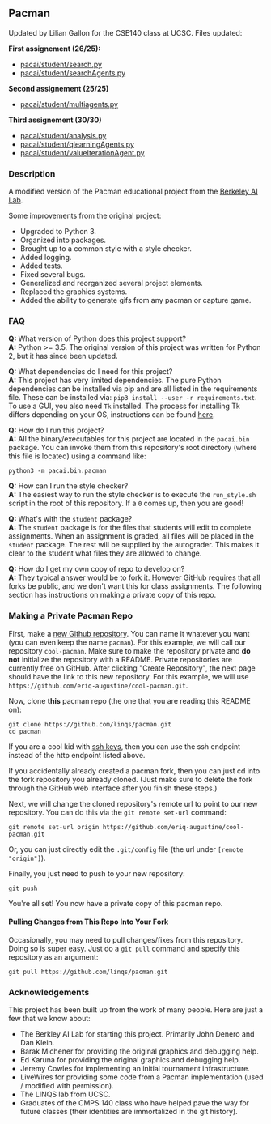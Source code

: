 ## Pacman

Updated by Lilian Gallon for the CSE140 class at UCSC. Files updated:

**First assignement (26/25):**
- [pacai/student/search.py](pacai/student/search.py)
- [pacai/student/searchAgents.py](pacai/student/searchAgents.py)

**Second assignement (25/25)**
- [pacai/student/multiagents.py](pacai/student/multiagents.py)

**Third assignement (30/30)**
- [pacai/student/analysis.py](pacai/student/analysis.py)
- [pacai/student/qlearningAgents.py](pacai/student/qlearningAgents.py)
- [pacai/student/valueIterationAgent.py](pacai/student/valueIterationAgent.py)

### Description

A modified version of the Pacman educational project from the [Berkeley AI Lab](http://ai.berkeley.edu/project_overview.html).

Some improvements from the original project:
 - Upgraded to Python 3.
 - Organized into packages.
 - Brought up to a common style with a style checker.
 - Added logging.
 - Added tests.
 - Fixed several bugs.
 - Generalized and reorganized several project elements.
 - Replaced the graphics systems.
 - Added the ability to generate gifs from any pacman or capture game.

### FAQ

**Q:** What version of Python does this project support?  
**A:** Python >= 3.5.
The original version of this project was written for Python 2, but it has since been updated.

**Q:** What dependencies do I need for this project?  
**A:** This project has very limited dependencies.
The pure Python dependencies can be installed via pip and are all listed in the requirements file.
These can be installed via: `pip3 install --user -r requirements.txt`.
To use a GUI, you also need `Tk` installed.
The process for installing Tk differs depending on your OS, instructions can be found [here](https://tkdocs.com/tutorial/install.html).

**Q:** How do I run this project?  
**A:** All the binary/executables for this project are located in the `pacai.bin` package.
You can invoke them from this repository's root directory (where this file is located) using a command like:
```
python3 -m pacai.bin.pacman
```

**Q:** How can I run the style checker?  
**A:** The easiest way to run the style checker is to execute the `run_style.sh` script in the root of this repository.
If a `0` comes up, then you are good!

**Q:** What's with the `student` package?  
**A:** The `student` package is for the files that students will edit to complete assignments.
When an assignment is graded, all files will be placed in the `student` package.
The rest will be supplied by the autograder.
This makes it clear to the student what files they are allowed to change.

**Q:** How do I get my own copy of repo to develop on?  
**A:** They typical answer would be to [fork it](https://help.github.com/en/articles/fork-a-repo).
However GitHub requires that all forks be public, and we don't want this for class assignments.
The following section has instructions on making a private copy of this repo.

### Making a Private Pacman Repo

First, make a [new Github repository](https://github.com/new).
You can name it whatever you want (you can even keep the name `pacman`).
For this example, we will call our repository `cool-pacman`.
Make sure to make the repository private and **do not** initialize the repository with a README.
Private repositories are currently free on GitHub.
After clicking "Create Repository", the next page should have the link to this new repository.
For this example, we will use `https://github.com/eriq-augustine/cool-pacman.git`.

Now, clone **this** pacman repo (the one that you are reading this README on):
```
git clone https://github.com/linqs/pacman.git
cd pacman
```
If you are a cool kid with [ssh keys](https://help.github.com/en/articles/connecting-to-github-with-ssh), then you can use the ssh endpoint instead of the http endpoint listed above.

If you accidentally already created a pacman fork, then you can just cd into the fork repository you already cloned.
(Just make sure to delete the fork through the GitHub web interface after you finish these steps.)

Next, we will change the cloned repository's remote url to point to our new repository.
You can do this via the `git remote set-url` command:
```
git remote set-url origin https://github.com/eriq-augustine/cool-pacman.git
```
Or, you can just directly edit the `.git/config` file (the url under `[remote "origin"]`).

Finally, you just need to push to your new repository:
```
git push
```

You're all set!
You now have a private copy of this pacman repo.

#### Pulling Changes from This Repo Into Your Fork

Occasionally, you may need to pull changes/fixes from this repository.
Doing so is super easy.
Just do a `git pull` command and specify this repository as an argument:
```
git pull https://github.com/linqs/pacman.git
```

### Acknowledgements

This project has been built up from the work of many people.
Here are just a few that we know about:
 - The Berkley AI Lab for starting this project. Primarily John Denero and Dan Klein.
 - Barak Michener for providing the original graphics and debugging help.
 - Ed Karuna for providing the original graphics and debugging help.
 - Jeremy Cowles for implementing an initial tournament infrastructure.
 - LiveWires for providing some code from a Pacman implementation (used / modified with permission).
 - The LINQS lab from UCSC.
 - Graduates of the CMPS 140 class who have helped pave the way for future classes (their identities are immortalized in the git history).
